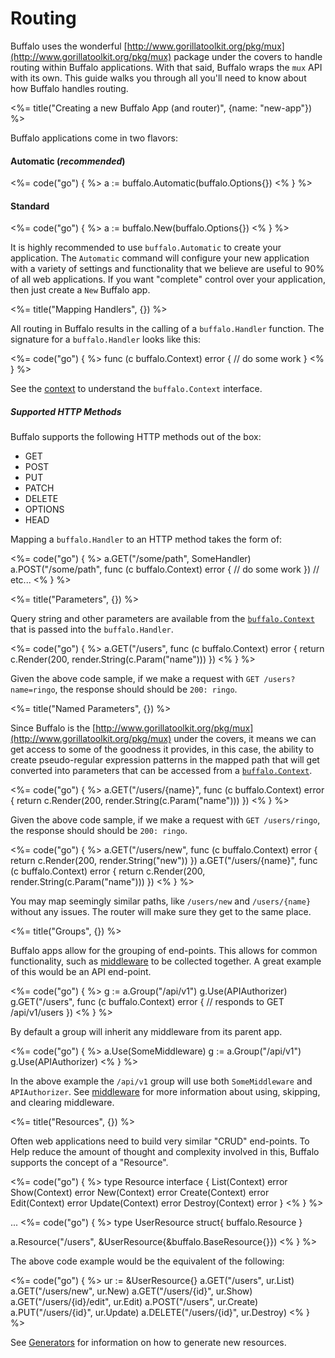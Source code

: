 # Routing

Buffalo uses the wonderful [http://www.gorillatoolkit.org/pkg/mux](http://www.gorillatoolkit.org/pkg/mux) package under the covers to handle routing within Buffalo applications. With that said, Buffalo wraps the `mux` API with its own. This guide walks you through all you'll need to know about how Buffalo handles routing.

<%= title("Creating a new Buffalo App (and router)", {name: "new-app"}) %>

Buffalo applications come in two flavors:

#### Automatic (_recommended_)

<%= code("go") { %>
a := buffalo.Automatic(buffalo.Options{})
<% } %>

#### Standard

<%= code("go") { %>
a := buffalo.New(buffalo.Options{})
<% } %>

It is highly recommended to use `buffalo.Automatic` to create your application. The `Automatic` command will configure your new application with a variety of settings and functionality that we believe are useful to 90% of all web applications. If you want "complete" control over your application, then just create a `New` Buffalo app.

<%= title("Mapping Handlers", {}) %>

All routing in Buffalo results in the calling of a `buffalo.Handler` function. The signature for a `buffalo.Handler` looks like this:

<%= code("go") { %>
func (c buffalo.Context) error {
  // do some work
}
<% } %>

See the [context](/docs/context) to understand the `buffalo.Context` interface.

##### Supported HTTP Methods

Buffalo supports the following HTTP methods out of the box:

* GET
* POST
* PUT
* PATCH
* DELETE
* OPTIONS
* HEAD

Mapping a `buffalo.Handler` to an HTTP method takes the form of:

<%= code("go") { %>
a.GET("/some/path", SomeHandler)
a.POST("/some/path", func (c buffalo.Context) error {
  // do some work
})
// etc...
<% } %>

<%= title("Parameters", {})  %>

Query string and other parameters are available from the [`buffalo.Context`](/docs/context) that is passed into the `buffalo.Handler`.

<%= code("go") { %>
a.GET("/users", func (c buffalo.Context) error {
  return c.Render(200, render.String(c.Param("name")))
})
<% } %>

Given the above code sample, if we make a request with `GET /users?name=ringo`, the response should should be `200: ringo`.

<%= title("Named Parameters", {}) %>

Since Buffalo is the [http://www.gorillatoolkit.org/pkg/mux](http://www.gorillatoolkit.org/pkg/mux) under the covers, it means we can get access to some of the goodness it provides, in this case, the ability to create pseudo-regular expression patterns in the mapped path that will get converted into parameters that can be accessed from a [`buffalo.Context`](/docs/context).

<%= code("go") { %>
a.GET("/users/{name}", func (c buffalo.Context) error {
  return c.Render(200, render.String(c.Param("name")))
})
<% } %>

Given the above code sample, if we make a request with `GET /users/ringo`, the response should should be `200: ringo`.

<%= code("go") { %>
a.GET("/users/new", func (c buffalo.Context) error {
  return c.Render(200, render.String("new"))
})
a.GET("/users/{name}", func (c buffalo.Context) error {
  return c.Render(200, render.String(c.Param("name")))
})
<% } %>

You may map seemingly similar paths, like `/users/new` and `/users/{name}` without any issues. The router will make sure they get to the same place.

<%= title("Groups", {}) %>

Buffalo apps allow for the grouping of end-points. This allows for common functionality, such as [middleware](/docs/middleware) to be collected together. A great example of this would be an API end-point.

<%= code("go") { %>
g := a.Group("/api/v1")
g.Use(APIAuthorizer)
g.GET("/users", func (c buffalo.Context) error {
  // responds to GET /api/v1/users
})
<% } %>

By default a group will inherit any middleware from its parent app.

<%= code("go") { %>
a.Use(SomeMiddleware)
g := a.Group("/api/v1")
g.Use(APIAuthorizer)
<% } %>

In the above example the `/api/v1` group will use both `SomeMiddleware` and `APIAuthorizer`. See [middleware](/docs/middleware) for more information about using, skipping, and clearing middleware.

<%= title("Resources", {}) %>

Often web applications need to build very similar "CRUD" end-points. To Help reduce the amount of thought and complexity involved in this, Buffalo supports the concept of a "Resource".

<%= code("go") { %>
type Resource interface {
	List(Context) error
	Show(Context) error
	New(Context) error
	Create(Context) error
	Edit(Context) error
	Update(Context) error
	Destroy(Context) error
}
<% } %>


...
<%= code("go") { %>
type UserResource struct{
  buffalo.Resource
}

a.Resource("/users", &UserResource{&buffalo.BaseResource{}})
<% } %>

The above code example would be the equivalent of the following:

<%= code("go") { %>
ur := &UserResource{}
a.GET("/users", ur.List)
a.GET("/users/new", ur.New)
a.GET("/users/{id}", ur.Show)
a.GET("/users/{id}/edit", ur.Edit)
a.POST("/users", ur.Create)
a.PUT("/users/{id}", ur.Update)
a.DELETE("/users/{id}", ur.Destroy)
<% } %>

See [Generators](/docs/generators#resources) for information on how to generate new resources.
